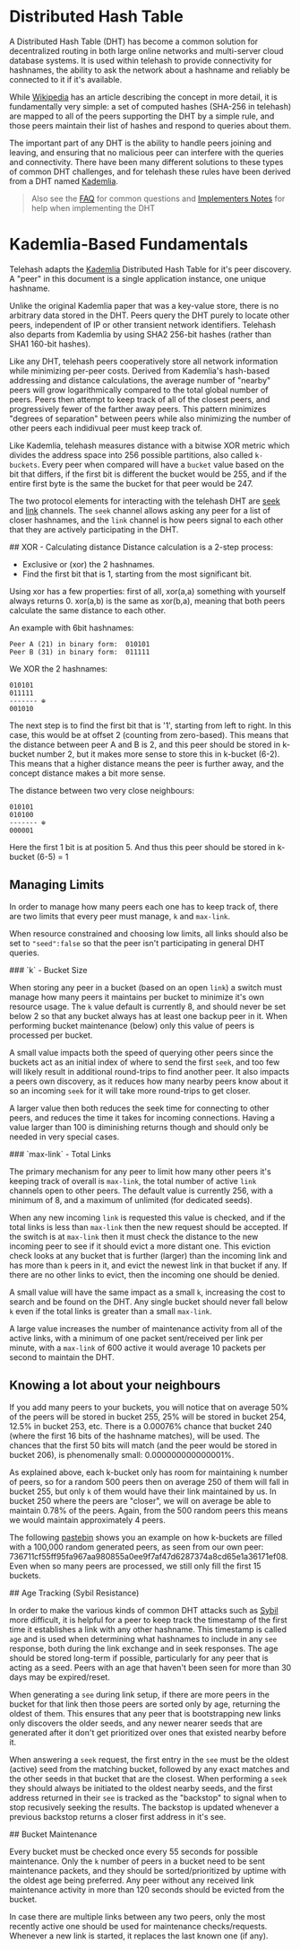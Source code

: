 Distributed Hash Table
======================

A Distributed Hash Table (DHT) has become a common solution for decentralized routing in both large online networks and multi-server cloud database systems.  It is used within telehash to provide connectivity for hashnames, the ability to ask the network about a hashname and reliably be connected to it if it's available.

While [Wikipedia](http://en.wikipedia.org/wiki/Distributed_hash_table) has an article describing the concept in more detail, it is fundamentally very simple: a set of computed hashes (SHA-256 in telehash) are mapped to all of the peers supporting the DHT by a simple rule, and those peers maintain their list of hashes and respond to queries about them.

The important part of any DHT is the ability to handle peers joining and leaving, and ensuring that no malicious peer can interfere with the queries and connectivity.  There have been many different solutions to these types of common DHT challenges, and for telehash these rules have been derived from a DHT named [Kademlia][].

> Also see the [FAQ](faq.md#dht) for common questions and [Implementers Notes](implementers.mddhts) for help when implementing the DHT

# Kademlia-Based Fundamentals

Telehash adapts the [Kademlia][] Distributed Hash Table for it's peer discovery. A "peer" in this document is a single application instance, one unique hashname.

Unlike the original Kademlia paper that was a key-value store, there is no arbitrary data stored in the DHT. Peers query the DHT purely to locate other peers, independent of IP or other transient network identifiers. Telehash also departs from Kademlia by using SHA2 256-bit hashes (rather than SHA1 160-bit hashes).

Like any DHT, telehash peers cooperatively store all network information while minimizing per-peer costs. Derived from Kademlia's hash-based addressing and distance calculations, the average number of "nearby" peers will grow logarithmically compared to the total global number of peers. Peers then attempt to keep track of all of the closest peers, and progressively fewer of the farther away peers. This pattern minimizes "degrees of separation" between peers while also minimizing the number of other peers each indidivual peer must keep track of.

Like Kademlia, telehash measures distance with a bitwise XOR metric which divides the address space into 256 possible partitions, also called `k-buckets`.  Every peer when compared will have a `bucket` value based on the bit that differs, if the first bit is different the bucket would be 255, and if the entire first byte is the same the bucket for that peer would be 247.

The two protocol elements for interacting with the telehash DHT are [seek](switch.md#seek) and [link](switch.md#link) channels.  The `seek` channel allows asking any peer for a list of closer hashnames, and the `link` channel is how peers signal to each other that they are actively participating in the DHT.

<a name="distance" />
## XOR - Calculating distance
Distance calculation is a 2-step process:

   - Exclusive or (xor) the 2 hashnames.
   - Find the first bit that is 1, starting from the most significant bit.

Using xor has a few properties: first of all, xor(a,a) something with yourself always returns 0. xor(a,b) is the same
as xor(b,a), meaning that both peers calculate the same distance to each other.

An example with 6bit hashnames:

    Peer A (21) in binary form:  010101
    Peer B (31) in binary form:  011111


We XOR the 2 hashnames:

    010101
    011111
    ------- ⊕
    001010

The next step is to find the first bit that is '1', starting from left to right. In this case, this would be at offset
2 (counting from zero-based). This means that the distance between peer A and B is 2, and this peer should be stored in
k-bucket number 2, but it makes more sense to store this in k-bucket (6-2). This means that a higher distance means the
peer is further away, and the concept distance makes a bit more sense.

The distance between two very close neighbours:

    010101
    010100
    ------- ⊕
    000001

Here the first 1 bit is at position 5. And thus this peer should be stored in k-bucket (6-5) = 1


## Managing Limits

In order to manage how many peers each one has to keep track of, there are two limits that every peer must manage, `k` and `max-link`.

When resource constrained and choosing low limits, all links should also be set to `"seed":false` so that the peer isn't participating in general DHT queries.

<a name="k" />
### `k` - Bucket Size

When storing any peer in a bucket (based on an open `link`) a switch must manage how many peers it maintains per bucket to minimize it's own resource usage.  The `k` value default is currently 8, and should never be set below 2 so that any bucket always has at least one backup peer in it.  When performing bucket maintenance (below) only this value of peers is processed per bucket.

A small value impacts both the speed of querying other peers since the buckets act as an initial index of where to send the first `seek`, and too few will likely result in additional round-trips to find another peer.  It also impacts a peers own discovery, as it reduces how many nearby peers know about it so an incoming `seek` for it will take more round-trips to get closer.  

A larger value then both reduces the seek time for connecting to other peers, and reduces the time it takes for incoming connections.  Having a value larger than 100 is diminishing returns though and should only be needed in very special cases.

<a name="max-link" />
### `max-link` - Total Links

The primary mechanism for any peer to limit how many other peers it's keeping track of overall is `max-link`, the total number of active `link` channels open to other peers.  The default value is currently 256, with a minimum of 8, and a maximum of unlimited (for dedicated seeds).

When any new incoming `link` is requested this value is checked, and if the total links is less than `max-link` then the new request should be accepted.  If the switch is at `max-link` then it must check the distance to the new incoming peer to see if it should evict a more distant one.  This eviction check looks at any bucket that is further (larger) than the incoming link and has more than `k` peers in it, and evict the newest link in that bucket if any.  If there are no other links to evict, then the incoming one should be denied.

A small value will have the same impact as a small `k`, increasing the cost to search and be found on the DHT. Any single bucket should never fall below `k` even if the total links is greater than a small `max-link`.

A large value increases the number of maintenance activity from all of the active links, with a minimum of one packet sent/received per link per minute, with a `max-link` of 600 active it would average 10 packets per second to maintain the DHT.

## Knowing a lot about your neighbours
If you add many peers to your buckets, you will notice that on average 50% of the peers will be stored in bucket 255, 25%
will be stored in bucket 254, 12.5% in bucket 253, etc. There is a 0.00076% chance that bucket 240 (where the first 16 bits of the hashname matches), will be used. The chances that the first 50 bits will match (and the peer would be stored in bucket 206), is phenomenally small: 0.000000000000001%.

As explained above, each k-bucket only has room for maintaining `k` number of peers, so for a random 500 peers then on average 250 of them will fall in bucket 255, but only `k` of them would have their link maintained by us. In bucket 250 where the peers are "closer", we will on average be able to maintain 0.78% of the peers. Again, from the 500 random peers this means we would maintain approximately 4 peers.

The following [pastebin][] shows you an example on how k-buckets are filled with a 100,000
random generated peers, as seen from our own peer: 736711cf55ff95fa967aa980855a0ee9f7af47d6287374a8cd65e1a36171ef08.
Even when so many peers are processed, we still only fill the first 15 buckets.

<a name="age" />
## Age Tracking (Sybil Resistance)

In order to make the various kinds of common DHT attacks such as [Sybil](https://en.wikipedia.org/wiki/Sybil_attack) more difficult, it is helpful for a peer to keep track the timestamp of the first time it establishes a link with any other hashname.  This timestamp is called `age` and is used when determining what hashnames to include in any `see` response, both during the link exchange and in seek responses.  The age should be stored long-term if possible, particularly for any peer that is acting as a seed.  Peers with an age that haven't been seen for more than 30 days may be expired/reset.

When generating a `see` during link setup, if there are more peers in the bucket for that link then those peers are sorted only by age, returning the oldest of them.  This ensures that any peer that is bootstrapping new links only discovers the older seeds, and any newer nearer seeds that are generated after it don't get prioritized over ones that existed nearby before it.

When answering a `seek` request, the first entry in the `see` must be the oldest (active) seed from the matching bucket, followed by any exact matches and the other seeds in that bucket that are the closest. When performing a `seek` they should always be initiated to the oldest nearby seeds, and the first address returned in their `see` is tracked as the "backstop" to signal when to stop recusively seeking the results.  The backstop is updated whenever a previous backstop returns a closer first address in it's see.

<a name="maintenance" />
## Bucket Maintenance

Every bucket must be checked once every 55 seconds for possible maintenance. Only the `k` number of peers in a bucket need to be sent maintenance packets, and they should be sorted/prioritized by uptime with the oldest age being preferred.  Any peer without any received link maintenance activity in more than 120 seconds should be evicted from the bucket.

In case there are multiple links between any two peers, only the most recently active one should be used for maintenance checks/requests.  Whenever a new link is started, it replaces the last known one (if any).


[pastebin]: http://pastebin.com/0mBr3D8V
[kademlia]: references.md
